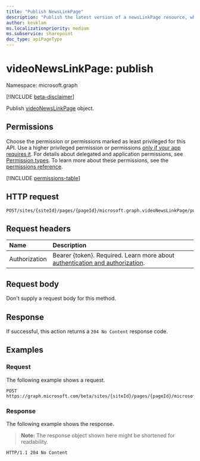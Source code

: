 ```yaml
---
title: "Publish NewsLinkPage"
description: "Publish the latest version of a newsLinkPage resource, which makes the version of the newLinkPage available to all users."
author: kevklam
ms.localizationpriority: medium
ms.subservice: sharepoint
doc_type: apiPageType
---
```


# videoNewsLinkPage: publish

Namespace: microsoft.graph

[!INCLUDE [beta-disclaimer](../../includes/beta-disclaimer.md)]

Publish [videoNewsLinkPage](../resources/videonewslinkpage.md) object.

## Permissions

Choose the permission or permissions marked as least privileged for this API. Use a higher privileged permission or permissions [only if your app requires it](/graph/permissions-overview#best-practices-for-using-microsoft-graph-permissions). For details about delegated and application permissions, see [Permission types](/graph/permissions-overview#permission-types). To learn more about these permissions, see the [permissions reference](/graph/permissions-reference).

<!-- {
  "blockType": "permissions",
  "name": "videonewslinkpage-publish-permissions"
}
-->
[!INCLUDE [permissions-table](../includes/permissions/videonewslinkpage-publish-permissions.md)]

## HTTP request

<!-- {
  "blockType": "ignored"
}
-->
``` http
POST/sites/{siteId}/pages/{pageId}/microsoft.graph.videoNewsLinkPage/publish
```

## Request headers

|Name|Description|
|:---|:---|
|Authorization|Bearer {token}. Required. Learn more about [authentication and authorization](/graph/auth/auth-concepts).|

## Request body

Don't supply a request body for this method.

## Response

If successful, this action returns a `204 No Content` response code.

## Examples

### Request

The following example shows a request.
<!-- {
  "blockType": "request",
  "name": "videonewslinkpagethis.publish"
}
-->
``` http
POST https://graph.microsoft.com/beta/sites/{siteId}/pages/{pageId}/microsoft.graph.videoNewsLinkPage/publish
```


### Response

The following example shows the response.
>**Note:** The response object shown here might be shortened for readability.
<!-- {
  "blockType": "response",
  "truncated": true
}
-->
``` http
HTTP/1.1 204 No Content
```

